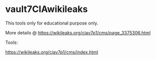 # vault7CIAwikileaks

This tools only for educational purpose only.

More details @ 
https://wikileaks.org/ciav7p1/cms/page_3375306.html

Tools: 

https://wikileaks.org/ciav7p1/cms/index.html

